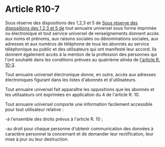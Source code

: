 # Article R10-7

Sous réserve des dispositions des 1,2,3 et 5 de [Sous réserve des dispositions des 1,2,3 et 5 de][1] tout annuaire universel sous forme imprimée ou électronique et tout service universel de renseignements donnent accès aux noms et prénoms, aux raisons sociales ou dénominations sociales, aux adresses et aux numéros de téléphone de tous les abonnés au service téléphonique au public et des utilisateurs qui ont manifesté leur accord. Ils donnent également accès à la mention de la profession des personnes qui l'ont souhaité dans les conditions prévues au quatrième alinéa de [l'article R. 10-3][2]. 

Tout annuaire universel électronique donne, en outre, accès aux adresses électroniques figurant dans les listes d'abonnés et d'utilisateurs. 

Tout annuaire universel fait apparaître les oppositions que les abonnés et les utilisateurs ont exprimées en application du 4 de l'article R. 10. 

Tout annuaire universel comporte une information facilement accessible pour tout utilisateur relative :

-à l'ensemble des droits prévus à l'article R. 10 ;

-au droit pour chaque personne d'obtenir communication des données à caractère personnel la concernant et de demander leur rectification, leur mise à jour ou leur destruction.

 [1]: /affichCodeArticle.do?cidTexte=LEGITEXT000006070987&idArticle=LEGIARTI000006466538&dateTexte=&categorieLien=cid
 [2]: /affichCodeArticle.do?cidTexte=LEGITEXT000006070987&idArticle=LEGIARTI000006466340&dateTexte=&categorieLien=cid